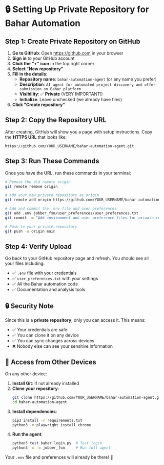 # 🔒 Setting Up Private Repository for Bahar Automation

## Step 1: Create Private Repository on GitHub

1. **Go to GitHub**: Open https://github.com in your browser
2. **Sign in** to your GitHub account
3. **Click the "+" icon** in the top right corner
4. **Select "New repository"**
5. **Fill in the details**:
   - **Repository name**: `bahar-automation-agent` (or any name you prefer)
   - **Description**: `AI agent for automated project discovery and offer submission on Bahar platform`
   - **Visibility**: ✅ **Private** (VERY IMPORTANT!)
   - **Initialize**: Leave unchecked (we already have files)
6. **Click "Create repository"**

## Step 2: Copy the Repository URL

After creating, GitHub will show you a page with setup instructions. Copy the **HTTPS URL** that looks like:
```
https://github.com/YOUR_USERNAME/bahar-automation-agent.git
```

## Step 3: Run These Commands

Once you have the URL, run these commands in your terminal:

```bash
# Remove the old remote origin
git remote remove origin

# Add your new private repository as origin
git remote add origin https://github.com/YOUR_USERNAME/bahar-automation-agent.git

# Add and commit the .env file and user preferences
git add .env jobber_fsm/user_preferences/user_preferences.txt
git commit -m "Add environment and user preference files for private repo access"

# Push to your private repository
git push -u origin main
```

## Step 4: Verify Upload

Go back to your GitHub repository page and refresh. You should see all your files including:
- ✅ `.env` file with your credentials
- ✅ `user_preferences.txt` with your settings  
- ✅ All the Bahar automation code
- ✅ Documentation and analysis tools

## 🔒 Security Note

Since this is a **private repository**, only you can access it. This means:
- ✅ Your credentials are safe
- ✅ You can clone it on any device
- ✅ You can sync changes across devices
- ❌ Nobody else can see your sensitive information

## 📱 Access from Other Devices

On any other device:
1. **Install Git**: If not already installed
2. **Clone your repository**:
   ```bash
   git clone https://github.com/YOUR_USERNAME/bahar-automation-agent.git
   cd bahar-automation-agent
   ```
3. **Install dependencies**:
   ```bash
   pip3 install -r requirements.txt
   python3 -m playwright install chrome
   ```
4. **Run the agent**:
   ```bash
   python3 test_bahar_login.py  # Test login
   python3 -u -m jobber_fsm     # Run full agent
   ```

Your `.env` file and preferences will already be there! 🎉